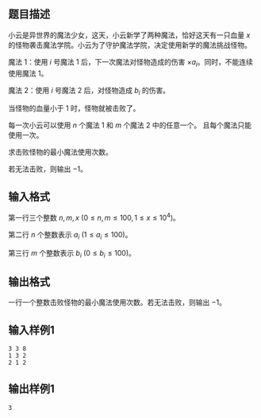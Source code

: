 ## 题目描述

小云是异世界的魔法少女，这天，小云新学了两种魔法，恰好这天有一只血量 $x$ 的怪物袭击魔法学院。小云为了守护魔法学院，决定使用新学的魔法挑战怪物。  
  
魔法 $1$：使用 $i$ 号魔法 $1$ 后，下一次魔法对怪物造成的伤害 $\times a_i$。同时，不能连续使用魔法 $1$。  
  
魔法 $2$：使用 $i$ 号魔法 $2$ 后，对怪物造成 $b_i$ 的伤害。  
  
当怪物的血量小于 $1$ 时，怪物就被击败了。  
  
每一次小云可以使用 $n$ 个魔法 $1$ 和 $m$ 个魔法 $2$ 中的任意一个。 且每个魔法只能使用一次。  
  
求击败怪物的最小魔法使用次数。  
  
若无法击败，则输出 $-1$。

## 输入格式

第一行三个整数 $n,m,x\ (0\leq n,m\leq 100,1\leq x\leq 10^4)$。  
  
第二行 $n$ 个整数表示 $a_i\ (1\leq a_i\leq 100)$。  
  
第三行 $m$ 个整数表示 $b_i\ (0\leq b_i\leq 100)$。

## 输出格式

一行一个整数击败怪物的最小魔法使用次数。若无法击败，则输出 $-1$。

## 输入样例1
```text
3 3 8
1 3 2
2 1 2
```

## 输出样例1
```text
3
```